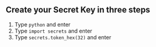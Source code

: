 ## Create your Secret Key in three steps

1. Type `python` and enter
2. Type `import secrets` and enter
3. Type `secrets.token_hex(32)` and enter
